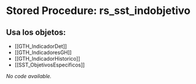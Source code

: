 # Stored Procedure: rs_sst_indobjetivo

## Usa los objetos:
- [[GTH_IndicadorDet]]
- [[GTH_IndicadoresGH]]
- [[GTH_IndicadorHistorico]]
- [[SST_ObjetivosEspecificos]]

*No code available.*

